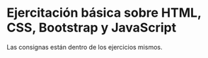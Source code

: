 # Ejercitación básica sobre HTML, CSS, Bootstrap y JavaScript
Las consignas están dentro de los ejercicios mismos.
